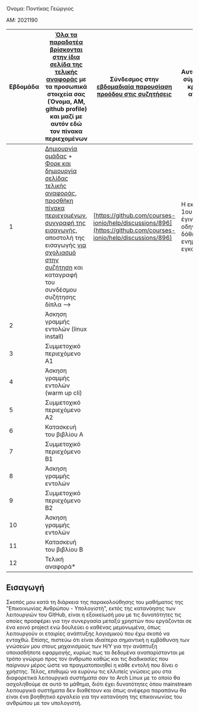 Όνομα: Ποντίκας Γεώργιος 

ΑΜ: 2021190

| Εβδομάδα | [Όλα τα παραδοτέα βρίσκονται στην ίδια σελίδα της τελικής αναφοράς](https://courses-ionio.github.io/help/deliverables/) με τα προσωπικά στοιχεία σας (Όνομα, ΑΜ, github profile) και μαζί με αυτόν εδώ τον πίνακα περιεχομένων | Σύνδεσμος στην [εβδομαδιαία παρουσίαση προόδου στις συζητήσεις](https://github.com/courses-ionio/help/discussions/categories/show-and-tell) | Αυτοαξιολόγηση σύμφωνα με τα κριτήρια της αντίστοιχης άσκησης |
| --- | --- | --- | --- |
| 1 |  [Δημιουργία ομάδας](https://github.com/courses-ionio/hci/discussions/1794) + [Φορκ και δημιουργία σελίδας τελικής αναφοράς](https://courses-ionio.github.io/help/guide/), [προσθήκη πίνακα περιεχομένων](https://raw.githubusercontent.com/courses-ionio/hci/master/README.md), [συγγραφή της εισαγωγής](https://courses-ionio.github.io/help/intro/), αποστολή της εισαγωγής [για σχολιασμό στην συζήτηση](https://github.com/courses-ionio/help/discussions/categories/show-and-tell) και καταγραφή του συνδέσμου συζήτησης δίπλα --> | [https://github.com/courses-ionio/help/discussions/896](https://github.com/courses-ionio/help/discussions/896) | Η εκτέλεση του 1ου παραδοτέου έγινε με βάση τις οδηγίες που μας δόθηκαν και ενημερώθηκε εγκαίρως |
| 2 | Άσκηση γραμμής εντολών (linux install) | | |
| 3 | Συμμετοχικό περιεχόμενο A1 | | |
| 4 | Άσκηση γραμμής εντολών (warm up cli) | | |
| 5 | Συμμετοχικό περιεχόμενο A2 | | |
| 6 | Κατασκευή του βιβλίου Α | | |
| 7 | Συμμετοχικό περιεχόμενο B1 | | |
| 8 | Άσκηση γραμμής εντολών | | |
| 9 | Συμμετοχικό περιεχόμενο B2 | | |
| 10 | Άσκηση γραμμής εντολών | | |
| 11 | Κατασκευή του βιβλίου Β | | |
| 12 | Τελική αναφορά* | | |

## Εισαγωγή

Σκοπός μου κατά τη διάρκεια της παρακολούθησης του μαθήματος της "Επικοινωνίας Ανθρώπου - Υπολογιστή", εκτός της κατανόησης των λειτουργιών του GitHub, είναι η εξοικείωσή μου με τις δυνατότητες τις οποίες προσφέρει για την συνεργασία μεταξύ χρηστών που εργάζονται σε ένα κοινό project ενώ δουλεύει ο καθένας μεμονωμένα, όπως λειτουργούν οι εταιρίες ανάπτυξης λογισμικού που έχω σκοπό να ενταχθώ. Επίσης, πιστεύω ότι είναι ιδιαίτερα σημαντική η εμβάθυνση των γνώσεών μου στους μηχανισμούς των Η/Υ για την ανάπτυξη οποιασδήποτε εφαρμογής, κυρίως πως τα δεδομένα αναπαρίστανται με τρόπο γνώριμο προς τον άνθρωπο καθώς και τις διαδικασίες που παίρνουν μέρος ώστε να πραγματοποιηθεί η κάθε εντολή που δίνει ο χρήστης. Τέλος, επιθυμώ να ευρύνω τις ελλιπείς γνώσεις μου στα διαφορετικά λειτουργικά συστήματα σαν το Arch Linux με το οποίο θα ασχοληθούμε σε αυτό το μάθημα, διότι έχει δυνατότητες όπου mainstream λειτουργικά συστήματα δεν διαθέτουν και όπως ανέφερα παραπάνω θα είναι ένα βοηθητικό εργαλείο για την κατανόηση της επικοινωνίας του ανθρώπου με τον υπολογιστή. 
